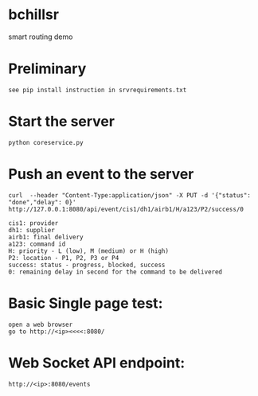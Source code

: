# bchillsr
smart routing demo

# Preliminary
	see pip install instruction in srvrequirements.txt


# Start the server
	python coreservice.py

# Push an event to the server
	curl  --header "Content-Type:application/json" -X PUT -d '{"status": "done","delay": 0}' http://127.0.0.1:8080/api/event/cis1/dh1/airb1/H/a123/P2/success/0

	cis1: provider
	dh1: supplier
	airb1: final delivery
	a123: command id
	H: priority - L (low), M (medium) or H (high)
	P2: location - P1, P2, P3 or P4
	success: status - progress, blocked, success
	0: remaining delay in second for the command to be delivered

# Basic Single page test:
	open a web browser
	go to http://<ip><<<<:8080/

# Web Socket API endpoint:
	http://<ip>:8080/events


